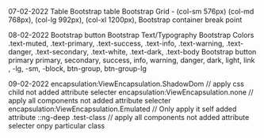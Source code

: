 07-02-2022
    Table
    Bootstrap table
    Bootstrap Grid -  (col-sm 576px)  (col-md 768px), (col-lg 992px),  (col-xl 1200px), 
    Bootstrap container break point

08-02-2022
    Bootstrap button
    Bootstrap Text/Typography
    Bootstrap Colors .text-muted, .text-primary, .text-success, .text-info, .text-warning, .text-danger, .text-secondary, .text-white, .text-dark, .text-body
    Bootstrap button primary primary, secondary, success, info, warning, danger, dark, light, link , -lg, -sm, -block, btn-group,  btn-group-lg

09-02-2022
    encapsulation:ViewEncapsulation.ShadowDom // apply css child not added attribute selecter
    encapsulation:ViewEncapsulation.none // apply all components not added attribute selecter
    encapsulation:ViewEncapsulation.Emulated // Only apply it self added attribute
    ::ng-deep .test-class // apply all components not added attribute selecter onpy particular class



